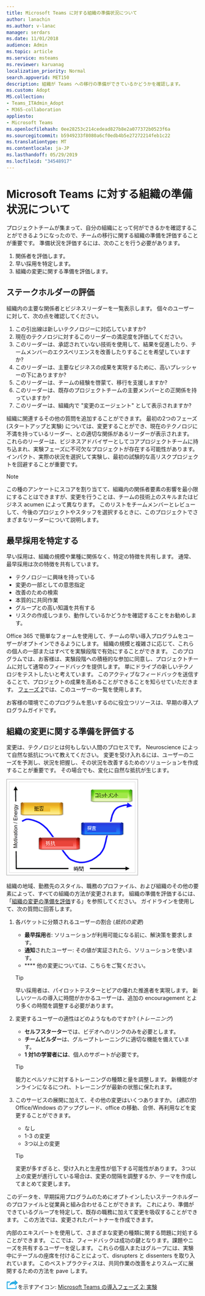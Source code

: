 ```yaml
---
title: Microsoft Teams に対する組織の準備状況について
author: lanachin
ms.author: v-lanac
manager: serdars
ms.date: 11/01/2018
audience: Admin
ms.topic: article
ms.service: msteams
ms.reviewer: karuanag
localization_priority: Normal
search.appverid: MET150
description: 組織が Teams への移行の準備ができているかどうかを確認します。
ms.custom: Adopt
MS.collection:
- Teams_ITAdmin_Adopt
- M365-collaboration
appliesto:
- Microsoft Teams
ms.openlocfilehash: 0ee28253c214cedead827b8e2a077372b0523f6a
ms.sourcegitcommit: b5949233f8080a6cf0edb4b5e27272214feb1c22
ms.translationtype: MT
ms.contentlocale: ja-JP
ms.lasthandoff: 05/29/2019
ms.locfileid: "34548917"
---
```

# <a name="how-ready-is-your-organization-for-microsoft-teams"></a>Microsoft Teams に対する組織の準備状況について

プロジェクトチームが集まって、自分の組織にとって何ができるかを確認することができるようになったので、チームの移行に関する組織の準備を評価することが重要です。 準備状況を評価するには、次のことを行う必要があります。

1. 関係者を評価します。
2. 早い採用を特定します。
3. 組織の変更に関する準備を評価します。 

## <a name="assess-your-stakeholders"></a>ステークホルダーの評価

組織内の主要な関係者とビジネスリーダーを一覧表示します。 個々のユーザーに対して、次の点を確認してください。
 
1. この引出線は新しいテクノロジーに対応していますか?
2. 現在のテクノロジに対するこのリーダーの満足度を評価してください。
3. このリーダーは、承認されていない技術を使用して、結果を促進したり、チームメンバーのエクスペリエンスを改善したりすることを希望していますか?
4. このリーダーは、主要なビジネスの成果を実現するために、高いプレッシャーの下にありますか? 
5. このリーダーは、チームの経験を啓蒙て、移行を支援しますか?
6. このリーダーは、既存のプロジェクトチームの主要メンバーとの正関係を持っていますか?
7. このリーダーは、組織内で "変更のエージェント" として表示されますか?  

組織に関連するその他の質問を追加することができます。 最初の2つのフェーズ (スタートアップと実験) については、変更することができ、現在のテクノロジに不満を持っているリーダー、との適切な関係があるリーダーが表示されます。 これらのリーダーは、ビジネスアドバイザーとしてコアプロジェクトチームに持ち込まれ、実験フェーズに不可欠なプロジェクトが存在する可能性があります。 インパクト、実際の状況を選択して実験し、最初の試験的な高リスクプロジェクトを回避することが重要です。
   
> [!NOTE]
> この種のアンケートにスコアを割り当てて、組織内の関係者要素の影響を最小限にすることはできますが、変更を行うことは、チームの技術上のスキルまたはビジネス acumen によって異なります。 このリストをチームメンバーとレビューして、今後のプロジェクトやスタッフを選択するときに、このプロジェクトでさまざまなリーダーについて説明します。 

## <a name="identify-early-adopters"></a>最早採用を特定する

早い採用は、組織の規模や業種に関係なく、特定の特徴を共有します。 通常、最早採用は次の特徴を共有しています。

- テクノロジーに興味を持っている
- 変更の一部としての意思指定
- 改善のための検索
- 本質的に共同作業
- グループとの高い知識を共有する
- リスクの作成しつまり、動作しているかどうかを確認することをお勧めします。

Office 365 で簡単なフォームを使用して、チームの早い導入プログラムをユーザーがオプトインできるようにします。 組織の規模と複雑さに応じて、これらの個人の一部またはすべてを実験段階で有効にすることができます。 このプログラムでは、お客様は、実験段階への積極的な参加に同意し、プロジェクトチームに対して通常のフィードバックを提供します。 単にドライブの新しいテクノロジをテストしたいと考えています。 このアクティブなフィードバックを送信することで、プロジェクトの成果を高めることができることを知らせていただきます。 [フェーズ 2](teams-adoption-phase2-experiment.md)では、このユーザーの一覧を使用します。

お客様の環境でこのプログラムを思いするのに役立つリソースは、早期の導入プログラムガイドです。  
 
## <a name="assess-your-organizations-readiness-for-change"></a>組織の変更に関する準備を評価する

変更は、テクノロジとは何もしない人間のプロセスです。 Neuroscience によって自然な抵抗について教えてください。 変更を受け入れるには、ユーザーのニーズを予測し、状況を把握し、その状況を改善するためのソリューションを作成することが重要です。 その場合でも、変化に自然な抵抗が生じます。  

![変化の抵抗を示すグラフ](media/teams-adoption-resistance.png)

組織の地域、勤務先のスタイル、職務のプロファイル、および組織のその他の要素によって、すべての組織の方法が変更されます。 組織の準備を評価するには、「[組織の変更の準備を評価](upgrade-org-change-readiness.md)する」を参照してください。 ガイドラインを使用して、次の質問に回答します。

1. 各バケットに分類されるユーザーの割合 (*抵抗の変更*)
    - **最早採用**者: ソリューションが利用可能になる前に、解決策を要求します。
    - **通知**されたユーザー: その値が実証されたら、ソリューションを使います。
    - **** 他の変更については、こちらをご覧ください。
    
   > [!TIP]
   > 早い採用者は、パイロットテスターとピアの優れた推進者を実現します。 新しいツールの導入に時間がかかるユーザーは、追加の encouragement とより多くの時間を調整する必要があります。 

2. 変更するユーザーの適性はどのようなものですか? (*トレーニング*)
    - **セルフスターター**では、ビデオへのリンクのみを必要とします。
    - **チームビルダー**は、グループトレーニングに適切な機能を備えています。
    - **1 対1の学習者には**、個人のサポートが必要です。

    > [!TIP]
    > 能力とペルソナに対するトレーニングの種類と量を調整します。 新機能がオンラインになるにつれ、トレーニングが最新の状態に保たれます。

3. このサービスの展開に加えて、その他の変更はいくつありますか。 (*適応性*) <br/>Office/Windows のアップグレード、office の移動、合併、再利用などを変更することができます。
    - なし
    - 1-3 の変更
    - 3つ以上の変更
 
    > [!TIP] 
    > 変更が多すぎると、受け入れと生産性が低下する可能性があります。 3つ以上の変更が進行している場合は、変更の間隔を調整するか、テーマを作成してまとめて変更します。  

このデータを、早期採用プログラムのためにオプトインしたいステークホルダーのプロファイルと従業員と組み合わせることができます。 これにより、準備ができているグループを特定して、既存の職務に加えて変更を吸収することができます。 この方法では、変更されたパートナーを作成できます。

内部のエキスパートを使用して、さまざまな変更の種類に関する問題に対処することができます。 ここでは、フィードバックは成功の鍵となります。課題やニーズを共有するユーザーを促します。 これらの個人またはグループには、実験中にテーブルの座席を付けることによって、disrupters と dissenters を取り入れています。 このベストプラクティスは、共同作業の改善をよりスムーズに展開するための方法を pave します。  

![次の手順](media/teams-adoption-next-icon.png)を示すアイコン: [Microsoft Teams の導入フェーズ 2: 実験](teams-adoption-phase2-experiment.md) 
